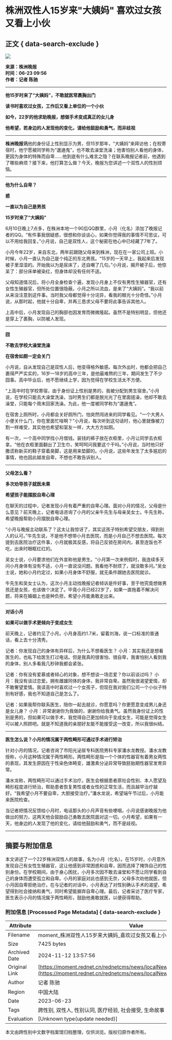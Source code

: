 # 株洲双性人15岁来"大姨妈" 喜欢过女孩又看上小伙

## 正文 { data-search-exclude }


![](http://3g.rednet.cn/test/logo-300.png)

**来源：株洲晚报**  
**时间：06-23 09:56**  
**作者：记者 陈驰**  

---

**他15岁时来了“大姨妈”，不敢就医常裹胸出门**

**读书时喜欢过女孩，工作后又看上单位的一个小伙**

**如今，22岁的他求助晚报，想做手术变成真正的女儿身**

**他希望，若身边的人发现他的变化，请给他鼓励和勇气，而非歧视**

---

**株洲晚报讯**他的身份证上性别显示为男，但15岁那年，“大姨妈”来拜访他；在校寄宿时，他宁愿被同学称为“邋遢鬼”，也不敢去澡堂洗澡；他害怕别人看他的身体，更因为身体的特殊而自卑……他到底有什么难言之隐？在联系晚报记者前，他遇到了哪些麻烦？接下来，他打算怎么做？今天，晚报为您讲述一个双性人的性别烦恼。

---

**他为什么自卑？**

**惑**

**一直以为自己是男孩**

**15岁时来了“大姨妈”**

6月10日晚上7点多，在株洲本地一个90后QQ群里，小月（化名）添加了晚报记者的QQ。“有件事我很疑惑，很想和你谈谈心，如果你觉得我的事情不可思议，可以不用给我回复。”小月说，自己是双性人，这个秘密在他心中已经藏了7年了。

小月今年22岁，来自东北，两年前跟随父母来到株洲，现在在一家公司上班。小时候，小月一直认为自己是个纯正的东北男孩。“15岁的一天早上，我起来后发现被子里湿湿的。开始我以为是尿床了，还自嘲了几句。”小月说，揭开被子后，他惊呆了：部分床单被染红，但身体却没有任何不适。

父母知道情况后，将小月全身检查个遍，发现小月身上不仅有男性生殖器官，还有女性生殖器官，但所处位置很隐蔽。小月之所以流血，是来了“大姨妈”。“我以前从来没注意到这件事。当时我父母都觉得十分诧异，看我的眼光十分奇怪。”小月说，从那时起，他就十分自卑，并再三恳求父母不要将此事告诉其他人。

上高中后，小月发现自己的胸部也因发育而微微隆起。虽然不是特别明显，但他还是穿上了裹胸，以防被人发现。

---

**囧**

**不敢去学校大澡堂洗澡**

**在宿舍如厕一定会关门**

小月说，自从发现自己是双性人后，他变得格外敏感。每次外出时，他都会把自己裹得严严实实的，16岁—18岁的高中三年，是他最难熬的三年，期间发生了不少囧事。高中毕业后，他不愿继续上学，因为觉得在学校生活太不方便。

“上高中时在学校寄宿，由于身份证上性别是男的，我被分配到男生宿舍。”小月说，在学校只能去大澡堂洗澡，当时男生们都是脱光光了在里面搓澡，他却不敢去澡堂，只能每个周末回家洗澡。为此，他一度被同学称为“邋遢鬼”。

在宿舍上厕所时，小月都会关好厕所门，怕突然闯进来的同学看见。“一个大男人小便关什么门，你在里面忙啥啊？”小月说，每次听到这句话时，他心里就像被刀割一样难受，其实他也希望和室友一样，大大方方如厕。

有一次，一个高中同学找小月借钱。装钱的裤子放在衣柜里，小月让同学去衣柜拿。“他在衣柜里面翻出了卫生巾，笑呵呵问我要这个干吗。”小月说，当时他只好撒谎称新买的鞋子穿着臭脚，这是用来垫脚的。小月说，这些年发生了太多尴尬的事情，他也因此越发自卑，不想也不敢告诉别人。

---

**父母怎么看？**

**多次劝导孩子就医未果**

**希望孩子能摆脱自卑心理**

在聊天的过程中，记者发现小月有着严重的自卑心理。面对小月的情况，父母是什么意见？前天晚上，记者电话咨询了小月的父亲牛先生与母亲吴女士。牛先生称，希望晚报帮助小月摆脱自卑心理。

“小月与晚报主动联系了？这太让我惊讶了，其实这孩子特别希望交朋友，得到别人的认可。”牛先生说，不是他不想带小月去医院，而是小月自己不想去医院。每次提到去医院治疗这件事，小月就极其反感，将自己反锁在房间内，甚至连饭也不吃，出来时眼眶红红的。

吴女士说，小月要求他们在外宣称他是男生。“小月第一次来例假时，我连续多天问小月身体有没有不适，小月一直说没问题。我看他不耐烦了，就没敢多问。”吴女士说，她和小月约定过，如果小月身体不舒服，就无条件跟她去医院就诊。

牛先生和吴女士认为，这次小月主动找晚报记者倾诉是件好事，至于他究竟想做男孩还是女孩，也该做个决定了。毕竟小月已经22岁了，如果一直拖着不解决问题，将来在婚姻上也是种负担，希望小月能勇敢走出来。

---

**对话小月**

**如果可以做手术更倾向于变成女生**

前天晚上，记者约见了小月。小月身高约1.7米，留着刘海，说一口标准的普通话，看上去十分清秀。

记者：你发现自己的身体有异样后，为什么不想看医生？
小月：其实我还是想看医生的，也私下给医生打过电话。但是我真的很害怕、很自卑，我害怕别人看到我的身体，别人多看我几秒钟我都会紧张。

记者：你有没有爱慕或者倾心的对象，想不想谈一场恋爱？你以前谈过吗？
小月：我没有谈过恋爱。拥有雌雄同体的身体，我非常自卑。虽然我很渴望爱情，却不敢奢望爱情。我读高中时喜欢过一个女孩子，但现在我对我们公司一个小伙子特别有好感，我也不知道自己是怎么了。

记者：如果我帮你联系医生，陪你一起去就诊，你愿意吗？你更愿意变成男儿身还是女儿身？
小月：非常谢谢你为我做的，谢谢你给我勇气。虽然我身份证上的性别是男的，但如果可以做手术，我觉得自己更加倾向于变成女生，可能是觉得女生可以被人照顾吧。就是不知道我的亲朋好友能不能接受这一改变，所以我很纠结。

---

**医生怎么说？小月的情况属于两性畸形可通过手术进行矫治**

针对小月的情况，记者咨询了市阳光泌尿专科医院男科专家潘水龙教授。潘水龙教授称，小月这种情况属于两性畸形。两性畸形是指一个个体的性器官有着男女两性的表现，其发生原因在于性染色体畸变，雄激素分泌异常导致胚胎期性器官发育异常。

潘水龙称，两性畸形可以通过手术治疗。医生会根据患者原社会性别、本人愿望及畸形程度进行矫治，帮助患者恢复男性或者女性的正常生活，而且越早治疗越好。“我希望小月不要自卑，大胆接受治疗。”潘水龙说，希望端午节过后，小月能来医院检查。

当记者把情况反馈给小月时，电话那头的小月声音有些哽咽，小月说感谢晚报为他做出的努力，这两天他会鼓励自己勇敢去医院面对这一切。小月希望，如果有一天，他身边的人发现了他的变化，请给他鼓励和勇气，而不是歧视。

---

## 摘要与附加信息

<!-- tcd_abstract -->
本文讲述了一个22岁株洲双性人的故事，名为小月（化名）。在15岁时，小月意外发现自己有女性生殖器官，这让他感到非常困惑和自卑，因而选择了掩饰自己的性别身份。在学校期间，由于身心困扰，小月多次因不敢去澡堂和不愿让同学看到自己的身体而遭受孤立和自卑。小月的家庭对此也感到无奈，父母多次劝他就医，但小月因自卑拒绝治疗。在与记者的对话中，小月表达了对性别确认手术的渴望，希望得到社会接纳和勇气，同时希望能摒弃自卑心理。最后，记者采访了医疗专家，医生表示小月的情况属于两性畸形，鼓励他勇敢就医，以便获得帮助。
<!-- tcd_abstract_end -->

### 附加信息 [Processed Page Metadata] { data-search-exclude }

| Attribute       | Value                                  |
|-----------------|----------------------------------------|
| Filename        | moment_株洲双性人15岁来大姨妈_喜欢过女孩又看上小伙.md                             |
| Size            | 7425 bytes                           |
| Archived Date   | 2024-11-12 13:57:56                             |
| Original Link   | [https://moment.rednet.cn/rednetcms/news/localNews/20150623/162128.html](https://moment.rednet.cn/rednetcms/news/localNews/20150623/162128.html)                       |
| Author          | 记者 陈驰                               |
| Region          | 中国大陆                               |
| Date            | 2023-06-23                                 |
| Tags            | 跨性别, 双性人, 性别认同, 医疗经验, 社会接受, 生命故事                                 |
| Evaluation            | [Unknown type(update needed)]                                 |
<!-- tcd_table_end -->

本文由跨性别中文数字档案馆归档整理，仅供浏览。版权归原作者所有。
